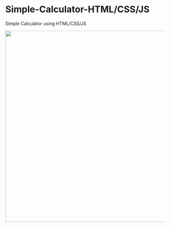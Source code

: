 # Simple-Calculator-HTML/CSS/JS
 Simple Calculator using HTML/CSS/JS

<p align="left">
  <img height="600"  src="https://user-images.githubusercontent.com/23366804/188512225-3a1c0b37-fb80-492a-aa31-e84f31599e67.png">
</p>

